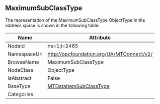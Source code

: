 <!-- objecttype -->
## MaximumSubClassType
  
<!-- end of text -->
The representation of the MaximumSubClassType ObjectType in the address space is shown in the following table:  

|Name|Attribute|
|---|---|
|NodeId|ns=1;i=2465|
|NamespaceUri|http://opcfoundation.org/UA/MTConnect/v2/|
|BrowseName|MaximumSubClassType|
|NodeClass|ObjectType|
|IsAbstract|False|
|BaseType|[MTDataItemSubClassType](../../ObjectTypes/MTDataItemSubClassType/readme.md)|
|Categories||

